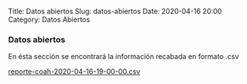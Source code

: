 Title: Datos abiertos
Slug: datos-abiertos
Date: 2020-04-16 20:00
Category: Datos Abiertos

### Datos abiertos

En ésta sección se encontrará la información recabada en formato .csv

[reporte-coah-2020-04-16-19-00-00.csv](reporte-coah-2020-04-16-19-00-00.csv)